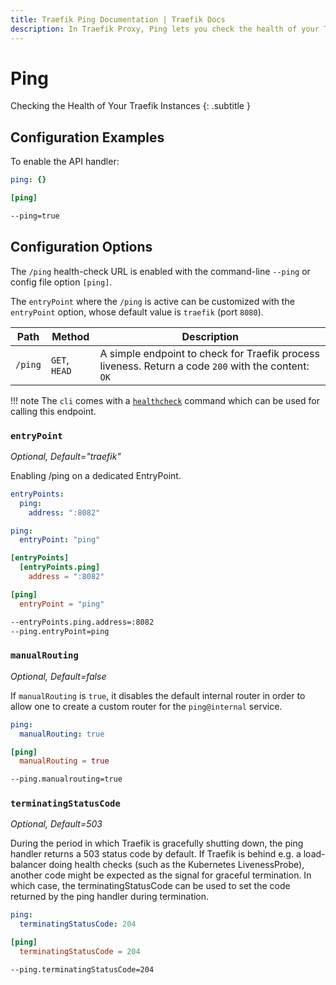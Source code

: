 ```yaml
---
title: Traefik Ping Documentation | Traefik Docs
description: In Traefik Proxy, Ping lets you check the health of your Traefik instances. Read the technical documentation for configuration examples and options.
---
```


# Ping

Checking the Health of Your Traefik Instances
{: .subtitle }

## Configuration Examples

To enable the API handler:

```yaml tab="File (YAML)"
ping: {}
```

```toml tab="File (TOML)"
[ping]
```

```bash tab="CLI"
--ping=true
```

## Configuration Options

The `/ping` health-check URL is enabled with the command-line `--ping` or config file option `[ping]`.

The `entryPoint` where the `/ping` is active can be customized with the `entryPoint` option,
whose default value is `traefik` (port `8080`).

| Path    | Method        | Description                                                                                         |
|---------|---------------|-----------------------------------------------------------------------------------------------------|
| `/ping` | `GET`, `HEAD` | A simple endpoint to check for Traefik process liveness. Return a code `200` with the content: `OK` |

!!! note
    The `cli` comes with a [`healthcheck`](./cli.md#healthcheck) command which can be used for calling this endpoint.

### `entryPoint`

_Optional, Default="traefik"_

Enabling /ping on a dedicated EntryPoint.

```yaml tab="File (YAML)"
entryPoints:
  ping:
    address: ":8082"

ping:
  entryPoint: "ping"
```

```toml tab="File (TOML)"
[entryPoints]
  [entryPoints.ping]
    address = ":8082"

[ping]
  entryPoint = "ping"
```

```bash tab="CLI"
--entryPoints.ping.address=:8082
--ping.entryPoint=ping
```

### `manualRouting`

_Optional, Default=false_

If `manualRouting` is `true`, it disables the default internal router in order to allow one to create a custom router for the `ping@internal` service.

```yaml tab="File (YAML)"
ping:
  manualRouting: true
```

```toml tab="File (TOML)"
[ping]
  manualRouting = true
```

```bash tab="CLI"
--ping.manualrouting=true
```

### `terminatingStatusCode`

_Optional, Default=503_

During the period in which Traefik is gracefully shutting down, the ping handler
returns a 503 status code by default. If Traefik is behind e.g. a load-balancer
doing health checks (such as the Kubernetes LivenessProbe), another code might
be expected as the signal for graceful termination. In which case, the
terminatingStatusCode can be used to set the code returned by the ping
handler during termination.

```yaml tab="File (YAML)"
ping:
  terminatingStatusCode: 204
```

```toml tab="File (TOML)"
[ping]
  terminatingStatusCode = 204
```

```bash tab="CLI"
--ping.terminatingStatusCode=204
```
